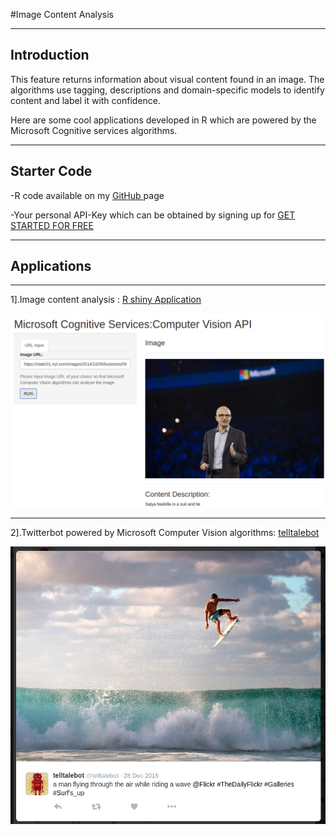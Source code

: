 
#Image Content Analysis

***
## Introduction

This feature returns information about visual content found in an image. The algorithms use tagging, descriptions and domain-specific models to identify content and label it with confidence.

Here are some cool applications developed in R which are powered by the Microsoft Cognitive services algorithms.

***

## Starter Code
-R code available on my [GitHub ](https://github.com/jayendrashinde91/mscs_image_content) page

-Your personal API-Key which can be obtained by signing up for [GET STARTED FOR FREE](https://www.microsoft.com/cognitive-services/en-us/sign-up/)


***

## Applications
***
1].Image content analysis :
[R shiny Application ](https://jayendrashinde91.shinyapps.io/mscs_image_content/)

![MSCS_Image_Content_snapshot](/images/mscs_image_content.png)
***


2].Twitterbot powered by Microsoft Computer Vision algorithms:
[telltalebot ](http://telltalebot.herokuapp.com/)



![telltalebot in action](/images/telltalebot_action.png)
